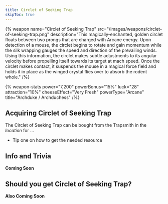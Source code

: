 ```yaml
---
title: Circlet of Seeking Trap
skipToc: true
---
```


{% weapon
 name="Circlet of Seeking Trap"
 src="/images/weapons/circlet-of-seeking-trap.png"
 description="This magically-enchanted, golden circlet floats between two prongs that are charged with Arcane energy. Upon detection of a mouse, the circlet begins to rotate and gain momentum while the silk wrapping gauges the speed and direction of the prevailing winds. Using this information, the circlet makes subtle adjustments to its angular velocity before propelling itself towards its target at mach speed. Once the circlet makes contact, it suspends the mouse in a magical force field and holds it in place as the winged crystal flies over to absorb the rodent whole."
/%}

{% weapon-stats
 power="7,200"
 powerBonus="15%"
 luck="28"
 attraction="10%"
 cheeseEffect="Very Fresh"
 powerType="Arcane"
 title="Archduke / Archduchess"
/%}

## Acquiring Circlet of Seeking Trap

The Circlet of Seeking Trap can be bought from the Trapsmith in the *location* for ...

- Tip one on how to get the needed resource

## Info and Trivia

**Coming Soon**

## Should you get Circlet of Seeking Trap?

**Also Coming Soon**
